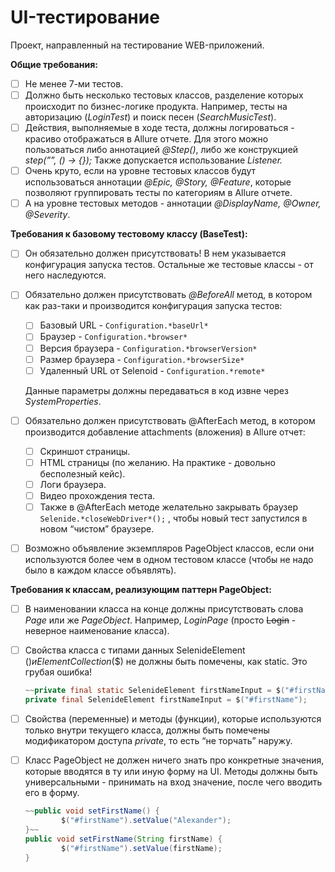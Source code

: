 # UI-тестирование

Проект, направленный на тестирование WEB-приложений.

**Общие требования:**

- [ ]  Не менее 7-ми тестов.
- [ ]  Должно быть несколько тестовых классов, разделение которых происходит по бизнес-логике продукта. Например, тесты на авторизацию (*LoginTest*) и поиск песен (*SearchMusicTest*).
- [ ]  Действия, выполняемые в ходе теста, должны логироваться - красиво отображаться в Allure отчете. Для этого можно пользоваться либо аннотацией *@Step()*, либо же конструкцией *step(””, () → {});* Также допускается использование *Listener.*
- [ ]  Очень круто, если на уровне тестовых классов будут использоваться аннотации *@Epic, @Story, @Feature*, которые позволяют группировать тесты по категориям в Allure отчете.
- [ ]  А на уровне тестовых методов - аннотации *@DisplayName, @Owner, @Severity*.

**Требования к базовому тестовому классу (BaseTest):**

- [ ]  Он обязательно должен присутствовать! В нем указывается конфигурация запуска тестов. Остальные же тестовые классы - от него наследуются.
- [ ]  Обязательно должен присутствовать *@BeforeAll* метод, в котором как раз-таки и производится конфигурация запуска тестов:
    - [ ]  Базовый URL - `Configuration.*baseUrl*`
    - [ ]  Браузер - `Configuration.*browser*`
    - [ ]  Версия браузера - `Configuration.*browserVersion*`
    - [ ]  Размер браузера - `Configuration.*browserSize*`
    - [ ]  Удаленный URL от Selenoid - `Configuration.*remote*`
    
    Данные параметры должны передаваться в код извне через *SystemProperties*.
    
- [ ]  Обязательно должен присутствовать @AfterEach метод, в котором производится добавление attachments (вложения) в Allure отчет:
    - [ ]  Скриншот страницы.
    - [ ]  HTML страницы (по желанию. На практике - довольно бесполезный кейс).
    - [ ]  Логи браузера.
    - [ ]  Видео прохождения теста.
    - [ ]  Также в @AfterEach методе желательно закрывать браузер `Selenide.*closeWebDriver*();` , чтобы новый тест запустился в новом “чистом” браузере.
- [ ]  Возможно объявление экземпляров PageObject классов, если они используются более чем в одном тестовом классе (чтобы не надо было в каждом классе объявлять).

**Требования к классам, реализующим паттерн PageObject:**

- [ ]  В наименовании класса на конце должны присутствовать слова *Page* или же *PageObject*. Например, *LoginPage* (просто ~~Login~~ - неверное наименование класса).
- [ ]  Свойства класса с типами данных SelenideElement ($) и ElementCollection ($$) не должны быть помечены, как static. Это грубая ошибка!
    
    ```java
    ~~private final static SelenideElement firstNameInput = $("#firstName");~~
    private final SelenideElement firstNameInput = $("#firstName");
    ```
    
- [ ]  Свойства (переменные) и методы (функции), которые используются только внутри текущего класса, должны быть помечены модификатором доступа *private*, то есть “не торчать” наружу.
- [ ]  Класс PageObject не должен ничего знать про конкретные значения, которые вводятся в ту или иную форму на UI. Методы должны быть универсальными - принимать на вход значение, после чего вводить его в форму.
    
    ```java
    ~~public void setFirstName() {
            $("#firstName").setValue("Alexander");
    }~~
    public void setFirstName(String firstName) {
            $("#firstName").setValue(firstName);
    }
    ```